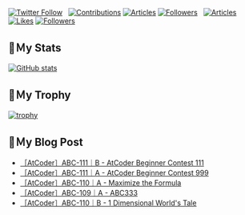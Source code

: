 [![Twitter Follow](https://img.shields.io/twitter/follow/hyperdb?label=twitter&logo=twitter&style=plastic)](https://twitter.com/hyperdb)
&nbsp;
[![Contributions](https://badgen.org/img/qiita/hyperdb/contributions?style=plastic)](https://qiita.com/hyperdb)
[![Articles](https://badgen.org/img/qiita/hyperdb/articles?style=plastic)](https://qiita.com/hyperdb)
[![Followers](https://badgen.org/img/qiita/hyperdb/followers?style=plastic)](https://qiita.com/hyperdb)
&nbsp;
[![Articles](https://badgen.org/img/zenn/hyperdb/articles)](https://zenn.dev/hyperdb)
[![Likes](https://badgen.org/img/zenn/hyperdb/likes?style=plastic)](https://zenn.dev/hyperdb)
[![Followers](https://badgen.org/img/zenn/hyperdb/followers?style=plastic)](https://zenn.dev/hyperdb)

## 🔖Ｍy Stats

[![GitHub stats](https://github-readme-stats-eight-theta.vercel.app/api?username=hyperdb&theme=radical&count_private=true&show_icons=true)](https://github.com/anuraghazra/github-readme-stats)

## 🔖Ｍy Trophy

[![trophy](https://github-profile-trophy.vercel.app/?username=hyperdb&theme=onedark)](https://github.com/ryo-ma/github-profile-trophy)

## 🔖Ｍy Blog Post

<!-- BLOG-POST-LIST:START -->
- [［AtCoder］ABC-111｜B - AtCoder Beginner Contest 111](https://zenn.dev/hyperdb/articles/de3e1a50328995)
- [［AtCoder］ABC-111｜A - AtCoder Beginner Contest 999](https://zenn.dev/hyperdb/articles/60c3ac8a4aa47a)
- [［AtCoder］ABC-110｜A - Maximize the Formula](https://zenn.dev/hyperdb/articles/f8bedc9dc5a27f)
- [［AtCoder］ABC-109｜A - ABC333](https://zenn.dev/hyperdb/articles/716dab3eafb957)
- [［AtCoder］ABC-110｜B - 1 Dimensional World&#39;s Tale](https://zenn.dev/hyperdb/articles/43a563e0463796)
<!-- BLOG-POST-LIST:END -->
